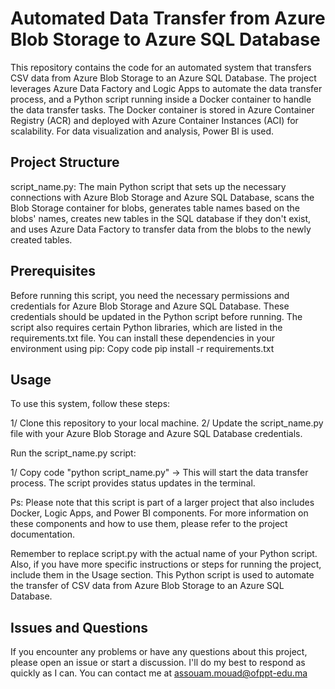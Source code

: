 # Automated Data Transfer from Azure Blob Storage to Azure SQL Database

This repository contains the code for an automated system that transfers CSV data from Azure Blob Storage to an Azure SQL Database. The project leverages Azure Data Factory and Logic Apps to automate the data transfer process, and a Python script running inside a Docker container to handle the data transfer tasks. The Docker container is stored in Azure Container Registry (ACR) and deployed with Azure Container Instances (ACI) for scalability. For data visualization and analysis, Power BI is used.

## Project Structure

script_name.py: The main Python script that sets up the necessary connections with Azure Blob Storage and Azure SQL Database, scans the Blob Storage container for blobs, generates table names based on the blobs' names, creates new tables in the SQL database if they don't exist, and uses Azure Data Factory to transfer data from the blobs to the newly created tables.

## Prerequisites

Before running this script, you need the necessary permissions and credentials for Azure Blob Storage and Azure SQL Database. These credentials should be updated in the Python script before running. The script also requires certain Python libraries, which are listed in the requirements.txt file. You can install these dependencies in your environment using pip:
Copy code
pip install -r requirements.txt

## Usage

To use this system, follow these steps:

1/ Clone this repository to your local machine.
2/ Update the script_name.py file with your Azure Blob Storage and Azure SQL Database credentials.

Run the script_name.py script:

1/ Copy code "python script_name.py"
-> This will start the data transfer process. The script provides status updates in the terminal.

Ps: Please note that this script is part of a larger project that also includes Docker, Logic Apps, and Power BI components. For more information on these components and how to use them, please refer to the project documentation.

Remember to replace script.py with the actual name of your Python script. Also, if you have more specific instructions or steps for running the project, include them in the Usage section.
This Python script is used to automate the transfer of CSV data from Azure Blob Storage to an Azure SQL Database.


## Issues and Questions
If you encounter any problems or have any questions about this project, please open an issue or start a discussion. I'll do my best to respond as quickly as I can.
You can contact me at assouam.mouad@ofppt-edu.ma

